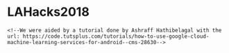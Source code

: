 # LAHacks2018
    <!--We were aided by a tutorial done by Ashraff Hathibelagal with the url: https://code.tutsplus.com/tutorials/how-to-use-google-cloud-machine-learning-services-for-android--cms-28630-->
